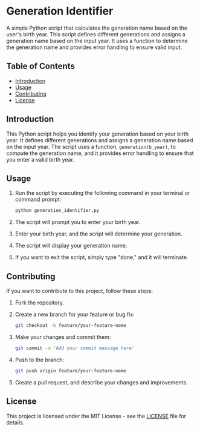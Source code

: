 # Generation Identifier

A simple Python script that calculates the generation name based on the user's birth year. This script defines different generations and assigns a generation name based on the input year. It uses a function to determine the generation name and provides error handling to ensure valid input.

## Table of Contents
- [Introduction](#introduction)
- [Usage](#usage)
- [Contributing](#contributing)
- [License](#license)

## Introduction

This Python script helps you identify your generation based on your birth year. It defines different generations and assigns a generation name based on the input year. The script uses a function, `generation(b_year)`, to compute the generation name, and it provides error handling to ensure that you enter a valid birth year.

## Usage

1. Run the script by executing the following command in your terminal or command prompt:

   ```bash
   python generation_identifier.py
   ```

2. The script will prompt you to enter your birth year.

3. Enter your birth year, and the script will determine your generation.

4. The script will display your generation name.

5. If you want to exit the script, simply type "done," and it will terminate.

## Contributing

If you want to contribute to this project, follow these steps:

1. Fork the repository.

2. Create a new branch for your feature or bug fix:

   ```bash
   git checkout -b feature/your-feature-name
   ```

3. Make your changes and commit them:

   ```bash
   git commit -m 'Add your commit message here'
   ```

4. Push to the branch:

   ```bash
   git push origin feature/your-feature-name
   ```

5. Create a pull request, and describe your changes and improvements.

## License

This project is licensed under the MIT License - see the [LICENSE](LICENSE) file for details.
